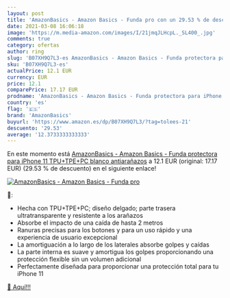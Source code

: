 ```yaml
---
layout: post
title: 'AmazonBasics - Amazon Basics - Funda pro con un 29.53 % de descuento'
date: 2021-03-08 16:06:18
image: 'https://m.media-amazon.com/images/I/21jmqJLHcpL._SL400_.jpg'
comments: true
category: ofertas
author: ring
slug: 'B07XH9Q7L3-es AmazonBasics - Amazon Basics - Funda protectora para...'
sku: 'B07XH9Q7L3-es'
actualPrice: 12.1 EUR
currency: EUR
price: 12.1
comparePrice: 17.17 EUR
prodname: 'AmazonBasics - Amazon Basics - Funda protectora para iPhone 11  TPU+TPE+PC  blanco   antiarañazos'
country: 'es'
flag: '🇪🇸'
brand: 'AmazonBasics'
buyurl: 'https://www.amazon.es/dp/B07XH9Q7L3/?tag=tolees-21'
descuento: '29.53'
average: '12.3733333333333'
---
```


En este momento está [AmazonBasics - Amazon Basics - Funda protectora para iPhone 11  TPU+TPE+PC  blanco   antiarañazos](https://www.amazon.es/dp/B07XH9Q7L3/?tag=tolees-21) a 12.1 EUR (original: 17.17 EUR) (29.53 %  de descuento) en el siguiente enlace!

[![AmazonBasics - Amazon Basics - Funda pro](https://m.media-amazon.com/images/I/21jmqJLHcpL._SL400_.jpg)](https://www.amazon.es/dp/B07XH9Q7L3/?tag=tolees-21)

🔎:

- Hecha con TPU+TPE+PC; diseño delgado; parte trasera ultratransparente y resistente a los arañazos
- Absorbe el impacto de una caída de hasta 2 metros
- Ranuras precisas para los botones y para un uso rápido y una experiencia de usuario excepcional
- La amortiguación a lo largo de los laterales absorbe golpes y caídas
- La parte interna es suave y amortigua los golpes proporcionando una protección flexible sin un volumen adicional
- Perfectamente diseñada para proporcionar una protección total para tu iPhone 11

[🛒 Aquí!!!](https://www.amazon.es/dp/B07XH9Q7L3/?tag=tolees-21)
